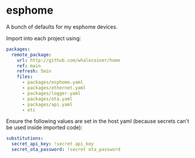# esphome

A bunch of defaults for my esphome devices.

Import into each project using:

```yaml
packages:
  remote_package:
    url: http://github.com/whalecoiner/home
    ref: main
    refresh: 5min
    files:
      - packages/esphome.yaml
      - packages/ethernet.yaml
      - packages/logger.yaml
      - packages/ota.yaml
      - packages/api.yaml
      - etc
```

Ensure the following values are set in the host yaml (because secrets can't be used inside imported code):

```yaml
substitutions:
  secret_api_key: !secret api_key
  secret_ota_password: !secret ota_password
```